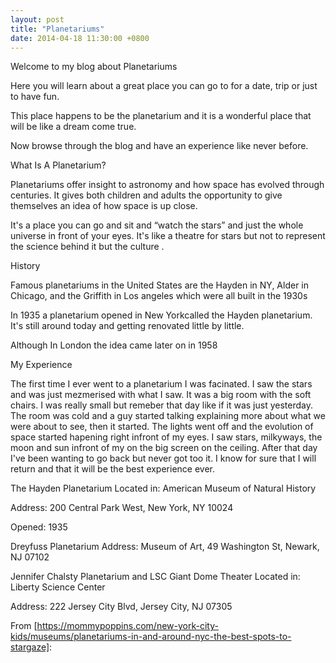 ```yaml
---
layout: post
title: "Planetariums"
date: 2014-04-18 11:30:00 +0800
---
```

Welcome to my blog about Planetariums

Here you will learn about a great place you can go to for a date, trip or just to have fun.

This place happens to be the planetarium and it is a wonderful place that will be like a dream come true. 

Now browse through the blog and have an experience like never before. 

What Is A Planetarium?
   
   Planetariums offer insight to astronomy and how space has evolved through centuries. It gives both children and adults the opportunity to give themselves an idea of how space is up close. 

It's a place you can go and sit and “watch the stars” and just the whole universe in front of your eyes. It's like a theatre for stars but not to represent the science behind it but the culture . 

History

Famous planetariums in the United States are the Hayden in NY, Alder in Chicago, and the Griffith in Los angeles which were all built in the 1930s

In 1935 a planetarium opened in New Yorkcalled the Hayden planetarium. It's still around today and getting renovated little by little. 

Although In London the idea came later on in 1958


My Experience


The first time I ever went to a planetarium I was facinated. I saw the stars and was just mezmerised with what I saw. It was a big room with the soft chairs. I was really small but remeber that day like if it was just yesterday. The room was cold and a guy started talking explaining more about what we were about to see, then it started. The lights went off and the evolution of space started hapening right infront of my eyes. I saw stars, milkyways, the moon and sun infront of my on the big screen on the ceiling. After that day I've been wanting to go back but never got too it. I know for sure that I will return and that it will be the best experience ever.

The Hayden Planetarium
Located in: American Museum of Natural History

Address: 200 Central Park West, New York, NY 10024

Opened: 1935


Dreyfuss Planetarium
Address: Museum of Art, 49 Washington St, Newark, NJ 07102

Jennifer Chalsty Planetarium and LSC Giant Dome Theater</h5>
Located in: Liberty Science Center

Address: 222 Jersey City Blvd, Jersey City, NJ 07305</p>


From [https://mommypoppins.com/new-york-city-kids/museums/planetariums-in-and-around-nyc-the-best-spots-to-stargaze]:
